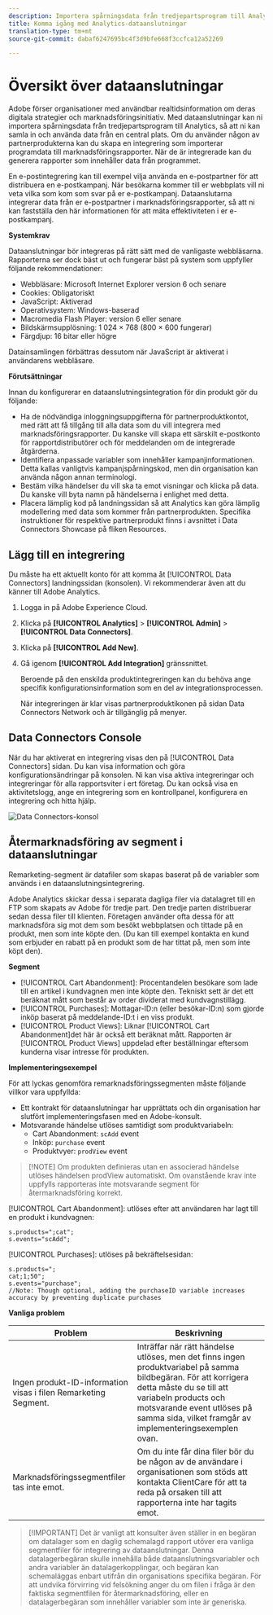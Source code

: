```yaml
---
description: Importera spårningsdata från tredjepartsprogram till Analytics.
title: Komma igång med Analytics-dataanslutningar
translation-type: tm+mt
source-git-commit: dabaf6247695bc4f3d9bfe668f3ccfca12a52269

---
```



# Översikt över dataanslutningar

Adobe förser organisationer med användbar realtidsinformation om deras digitala strategier och marknadsföringsinitiativ. Med dataanslutningar kan ni importera spårningsdata från tredjepartsprogram till Analytics, så att ni kan samla in och använda data från en central plats. Om du använder någon av partnerprodukterna kan du skapa en integrering som importerar programdata till marknadsföringsrapporter. När de är integrerade kan du generera rapporter som innehåller data från programmet.

En e-postintegrering kan till exempel vilja använda en e-postpartner för att distribuera en e-postkampanj. När besökarna kommer till er webbplats vill ni veta vilka som kom som svar på er e-postkampanj. Dataanslutarna integrerar data från er e-postpartner i marknadsföringsrapporter, så att ni kan fastställa den här informationen för att mäta effektiviteten i er e-postkampanj.

**Systemkrav**

Dataanslutningar bör integreras på rätt sätt med de vanligaste webbläsarna. Rapporterna ser dock bäst ut och fungerar bäst på system som uppfyller följande rekommendationer:

* Webbläsare: Microsoft Internet Explorer version 6 och senare
* Cookies: Obligatoriskt
* JavaScript: Aktiverad
* Operativsystem: Windows-baserad
* Macromedia Flash Player: version 6 eller senare
* Bildskärmsupplösning: 1 024 × 768 (800 × 600 fungerar)
* Färgdjup: 16 bitar eller högre

Datainsamlingen förbättras dessutom när JavaScript är aktiverat i användarens webbläsare.

**Förutsättningar**

Innan du konfigurerar en dataanslutningsintegration för din produkt gör du följande:

* Ha de nödvändiga inloggningsuppgifterna för partnerproduktkontot, med rätt att få tillgång till alla data som du vill integrera med marknadsföringsrapporter. Du kanske vill skapa ett särskilt e-postkonto för rapportdistributörer och för meddelanden om de integrerade åtgärderna.
* Identifiera anpassade variabler som innehåller kampanjinformationen. Detta kallas vanligtvis kampanjspårningskod, men din organisation kan använda någon annan terminologi.
* Bestäm vilka händelser du vill ska ta emot visningar och klicka på data. Du kanske vill byta namn på händelserna i enlighet med detta.
* Placera lämplig kod på landningssidan så att Analytics kan göra lämplig modellering med data som kommer från partnerprodukten. Specifika instruktioner för respektive partnerprodukt finns i avsnittet i Data Connectors Showcase på fliken Resources.

## Lägg till en integrering

Du måste ha ett aktuellt konto för att komma åt [!UICONTROL Data Connectors] landningssidan (konsolen). Vi rekommenderar även att du känner till Adobe Analytics.

1. Logga in på Adobe Experience Cloud.
1. Klicka på **[!UICONTROL Analytics]** > **[!UICONTROL Admin]** > **[!UICONTROL Data Connectors]**.
1. Klicka på **[!UICONTROL Add New]**.
1. Gå igenom **[!UICONTROL Add Integration]** gränssnittet.

   Beroende på den enskilda produktintegreringen kan du behöva ange specifik konfigurationsinformation som en del av integrationsprocessen.

   När integreringen är klar visas partnerproduktikonen på sidan Data Connectors Network och är tillgänglig på menyer.

## Data Connectors Console

När du har aktiverat en integrering visas den på [!UICONTROL Data Connectors] sidan. Du kan visa information och göra konfigurationsändringar på konsolen. Ni kan visa aktiva integreringar och integreringar för alla rapportsviter i ert företag. Du kan också visa en aktivitetslogg, ange en integrering som en kontrollpanel, konfigurera en integrering och hitta hjälp.

![Data Connectors-konsol](assets/data-connectors-console.png)

## Återmarknadsföring av segment i dataanslutningar

Remarketing-segment är datafiler som skapas baserat på de variabler som används i en dataanslutningsintegrering.

Adobe Analytics skickar dessa i separata dagliga filer via datalagret till en FTP som skapats av Adobe för tredje part. Den tredje parten distribuerar sedan dessa filer till klienten. Företagen använder ofta dessa för att marknadsföra sig mot dem som besökt webbplatsen och tittade på en produkt, men som inte köpte den. (Du kan till exempel kontakta en kund som erbjuder en rabatt på en produkt som de har tittat på, men som inte köpt den).

**Segment**

* [!UICONTROL Cart Abandonment]: Procentandelen besökare som lade till en artikel i kundvagnen men inte köpte den. Tekniskt sett är det ett beräknat mått som består av order dividerat med kundvagnstillägg.
* [!UICONTROL Purchases]: Mottagar-ID:n (eller besökar-ID:n) som gjorde inköp baserat på meddelande-ID:t i en viss produkt.
* [!UICONTROL Product Views]: Liknar [!UICONTROL Cart Abandonment]det här är också ett beräknat mått. Rapporten är [!UICONTROL Product Views] uppdelad efter beställningar eftersom kunderna visar intresse för produkten.

**Implementeringsexempel**

För att lyckas genomföra remarknadsföringssegmenten måste följande villkor vara uppfyllda:

* Ett kontrakt för dataanslutningar har upprättats och din organisation har slutfört implementeringsfasen med en Adobe-konsult.
* Motsvarande händelse utlöses samtidigt som produktvariabeln:
   * Cart Abandonment: `scAdd` event
   * Inköp: `purchase` event
   * Produktvyer: `prodView` event

>[!NOTE] Om produkten definieras utan en associerad händelse utlöses händelsen prodView automatiskt.
Om ovanstående krav inte uppfylls rapporteras inte motsvarande segment för återmarknadsföring korrekt.

[!UICONTROL Cart Abandonment]: utlöses efter att användaren har lagt till en produkt i kundvagnen:

```
s.products=";cat";
s.events="scAdd";
```

[!UICONTROL Purchases]: utlöses på bekräftelsesidan:

```
s.products=";
cat;1;50";
s.events="purchase";
//Note: Though optional, adding the purchaseID variable increases accuracy by preventing duplicate purchases
```

**Vanliga problem**

| Problem | Beskrivning |
| -----------| ---------- |  
| Ingen produkt-ID-information visas i filen Remarketing Segment. | Inträffar när rätt händelse utlöses, men det finns ingen produktvariabel på samma bildbegäran. För att korrigera detta måste du se till att variabeln products och motsvarande event utlöses på samma sida, vilket framgår av implementeringsexemplen ovan. |
| Marknadsföringssegmentfiler tas inte emot. | Om du inte får dina filer bör du be någon av de användare i organisationen som stöds att kontakta ClientCare för att ta reda på orsaken till att rapporterna inte har tagits emot. |


>[!IMPORTANT] Det är vanligt att konsulter även ställer in en begäran om datalager som en daglig schemalagd rapport utöver era vanliga segmentfiler för integrering av dataanslutningar. Denna datalagerbegäran skulle innehålla både dataanslutningsvariabler och andra variabler än datalagerkopplingar, och begäran kan schemaläggas enbart utifrån din organisations specifika begäran. För att undvika förvirring vid felsökning anger du om filen i fråga är den faktiska segmentfilen för återmarknadsföring, eller en datalagerbegäran som innehåller variabler som inte är generiska.
